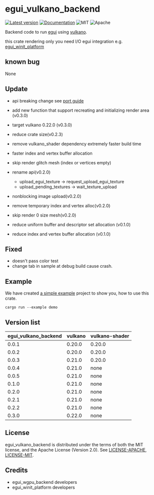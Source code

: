 # egui_vulkano_backend

[![Latest version](https://img.shields.io/crates/v/egui_vulkano_backend.svg)](https://crates.io/crates/egui_vulkano_backend)
[![Documentation](https://docs.rs/egui_vulkano_backend/badge.svg)](https://docs.rs/egui_vulkano_backend)
![MIT](https://img.shields.io/badge/license-MIT-blue.svg)
![Apache](https://img.shields.io/badge/license-Apache-blue.svg)

Backend code to run [egui](https://crates.io/crates/egui) using [vulkano](https://crates.io/crates/vulkano).

this crate rendering only you need I/O egui integration e.g. [egui_winit_platform](https://crates.io/crates/egui_winit_platform) 
## known bug 
None
## Update 
 * api breaking change see [port guide](port_guide_v030.md)
 * add new function that support recreating and initializing render area (v0.3.0)
   
 * target vulkano 0.22.0 (v0.3.0)
   
 * reduce crate size(v0.2.3)
 * remove vulkano_shader dependency extremely faster build time 
 * faster index and vertex buffer allocation
 * skip render glitch mesh (index or vertices empty)
 * rename api(v0.2.0)
   * upload_egui_texture -> request_upload_egui_texture
   * upload_pending_textures -> wait_texture_upload 
 * nonblocking image upload(v0.2.0) 
 * remove temporary index and vertex alloc(v0.2.0)  
 * skip render 0 size mesh(v0.2.0) 
 * reduce uniform buffer and descriptor set allocation (v0.1.0)
 * reduce  index and vertex buffer allocation (v0.1.0)
## Fixed
 * doesn't pass color test
 * change tab in sample at debug build cause crash.
## Example
We have created [a simple example](https://github.com/t18b219k/egui_vulkano_backend/tree/master/examples/demo.rs) project to show you, how to use this crate.
```shell
cargo run --example demo
```
## Version list

|egui_vulkano_backend |vulkano |vulkano-shader |
|---------------------|--------|---------------|
|0.0.1 | 0.20.0|0.20.0|
|0.0.2 | 0.20.0|0.20.0|
|0.0.3 | 0.21.0|0.20.0|
|0.0.4 | 0.21.0|none|
|0.0.5 | 0.21.0|none|
|0.1.0 | 0.21.0|none|
|0.2.0 | 0.21.0|none|
|0.2.1 | 0.21.0|none|
|0.2.2 | 0.21.0|none|
|0.3.0 | 0.22.0|none|
## License
egui_vulkano_backend is distributed under the terms of both the MIT license, and the Apache License (Version 2.0).
See [LICENSE-APACHE](https://github.com/t18b219k/egui_vulkano_backend/blob/master/LICENSE-APACHE), [LICENSE-MIT](https://github.com/t18b219k/egui_vulkano_backend/blob/master/LICENSE-MIT).
## Credits
 * egui_wgpu_backend developers
 * egui_winit_platform developers
